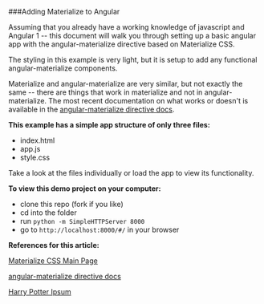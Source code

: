###Adding Materialize to Angular

Assuming that you already have a working knowledge of javascript and Angular 1 -- this document will walk you through setting up a basic angular app with the angular-materialize directive based on Materialize CSS.

The styling in this example is very light, but it is setup to add any functional angular-materialize components.

Materialize and angular-materialize are very similar, but not exactly the same -- there are things that work in materialize and not in angular-materialize. The most recent documentation on what works or doesn't is available in the [angular-materialize directive docs](http://krescruz.github.io/angular-materialize/#!).

**This example has a simple app structure of only three files:**
* index.html
* app.js
* style.css

Take a look at the files individually or load the app to view its functionality.

**To view this demo project on your computer:**
* clone this repo (fork if you like)
* cd into the folder
* run `python -m SimpleHTTPServer 8000`
* go to `http://localhost:8000/#/` in your browser


**References for this article:**

[Materialize CSS Main Page](http://materializecss.com/)

[angular-materialize directive docs](http://krescruz.github.io/angular-materialize/)

[Harry Potter Ipsum](http://www.christinachern.com/hpipsum/)
